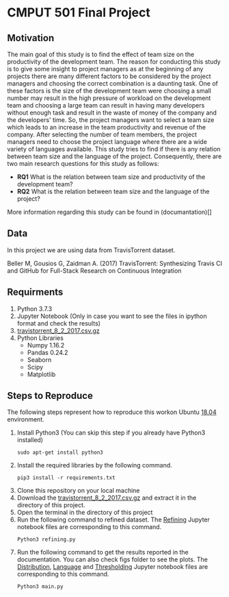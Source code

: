 # CMPUT 501 Final Project
## Motivation
The main goal of this study is to find the effect of team size on the productivity of the development team. The reason for conducting this study is to give some insight to project managers as at the beginning of any projects there are many different factors to be considered by the project managers and choosing the correct combination is a daunting task. One of these factors is the size of the development team were choosing a small number may result in the high pressure of workload on the development team and choosing a large team can result in having many developers without enough task and result in the waste of money of the company and the developers' time. So, the project managers want to select a team size which leads to an increase in the team productivity and revenue of the company. After selecting the number of team members, the project managers need to choose the project language where there are a wide variety of languages available. This study tries to find if there is any relation between team size and the language of the project. Consequently, there are two main research questions for this study as follows:<br/>

 * **RQ1** What is the relation between team size and productivity of the development team?<br/>
 * **RQ2** What is the relation between team size and the language of the project?
 
 More information regarding this study can be found in (documantation)[]

## Data
In this project we are using data from TravisTorrent dataset.

Beller M, Gousios G, Zaidman A. (2017) TravisTorrent: Synthesizing Travis CI and GitHub for Full-Stack Research on Continuous Integration

## Requirments
1. Python 3.7.3
2. Jupyter Notebook (Only in case you want to see the files in ipython format and check the results)
3. [travistorrent_8_2_2017.csv.gz](https://travistorrent.testroots.org/page_access/)
4. Python Libraries
    * Numpy 1.16.2
    * Pandas 0.24.2
    * Seaborn 
    * Scipy
    * Matplotlib

## Steps to Reproduce
The following steps represent how to reproduce this workon Ubuntu [18.04](http://releases.ubuntu.com/18.04/) environment.
1. Install Python3 (You can skip this step if you already have Python3 installed)
    ```
    sudo apt-get install python3
    ```
2. Install the required libraries by the following command.
    ```
    pip3 install -r requirements.txt
    ```
3. Clone this repository on your local machine
4. Download the [travistorrent_8_2_2017.csv.gz](https://travistorrent.testroots.org/page_access/) and extract it in the directory of this project.
5. Open the terminal in the directory of this project
6. Run the following command to refined dataset. The [Refining](https://github.com/cmput402-w19/project-saragholami/blob/master/Refining.ipynb) Jupyter notebook files are corresponding to this command.
    ```
    Python3 refining.py
    ```
7. Run the following command to get the results reported in the documentation. You can also check figs folder to see the plots. The [Distribution](https://github.com/cmput402-w19/project-saragholami/blob/master/Distribution.ipynb), [Language](https://github.com/cmput402-w19/project-saragholami/blob/master/language.ipynb) and [Thresholding](https://github.com/cmput402-w19/project-saragholami/blob/master/Thresholding.ipynb) Jupyter notebook files are corresponding to this command.
    ```
    Python3 main.py
    ```

